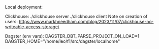 Local deployment:

Clickhouse:
./clickhouse server
./clickhouse client
Note on creation of users: https://www.markhneedham.com/blog/2023/11/07/clickhouse-no-writeable-access-storage/

Dagster (env vars):
DAGSTER_DBT_PARSE_PROJECT_ON_LOAD=1
DAGSTER_HOME="/home/leo/f1/src/dagster/localhome"